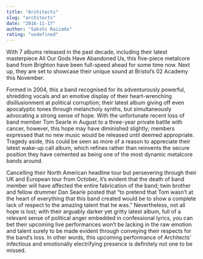```yaml
---
title: "Architects"
slug: "architects"
date: "2016-11-17"
author: "Sakshi Raizada"
rating: "undefined"
---
```


With 7 albums released in the past decade, including their latest masterpiece All Our Gods Have Abandoned Us, this five-piece metalcore band from Brighton have been full-speed ahead for some time now. Next up, they are set to showcase their unique sound at Bristol’s 02 Academy this November.

Formed in 2004, this a band recognised for its adventurously powerful, shredding vocals and an emotive display of their heart-wrenching disillusionment at political corruption; their latest album giving off even apocalyptic tones through melancholy synths, but simultaneously advocating a strong sense of hope. With the unfortunate recent loss of band member Tom Searle in August to a three-year private battle with cancer, however, this hope may have diminished slightly; members expressed that no new music would be released until deemed appropriate. Tragedy aside, this could be seen as more of a reason to appreciate their latest wake-up call album, which refines rather than reinvents the secure position they have cemented as being one of the most dynamic metalcore bands around.

Cancelling their North American headline tour but persevering through their UK and European tour from October, it’s evident that the death of band member will have affected the entire fabrication of the band; twin brother and fellow drummer Dan Searle posted that “to pretend that Tom wasn’t at the heart of everything that this band created would be to show a complete lack of respect to the amazing talent that he was.” Nevertheless, not all hope is lost; with their arguably darker yet gritty latest album, full of a relevant sense of political anger embedded in confessional lyrics, you can bet their upcoming live performances won’t be lacking in the raw emotion and talent surely to be made evident through conveying their respects for the band’s loss. In other words, this upcoming performance of Architects’ infectious and emotionally electrifying presence is definitely not one to be missed.
